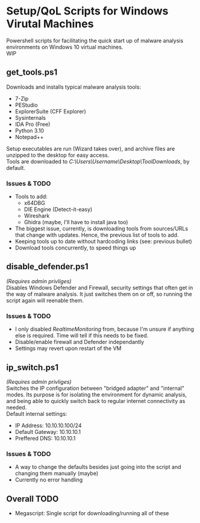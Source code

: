 # Setup/QoL Scripts for Windows Virutal Machines
Powershell scripts for facilitating the quick start up of malware analysis environments on Windows 10 virtual machines.<br/>
WIP
## get_tools.ps1
Downloads and installs typical malware analysis tools:<br/>
- 7-Zip
- PEStudio
- ExplorerSuite (CFF Explorer)
- Sysinternals
- IDA Pro (Free)
- Python 3.10
- Notepad++

Setup executables are run (Wizard takes over), and archive files are unzipped to the desktop for easy access. <br/>
Tools are downloaded to *C:\Users\Username\Desktop\ToolDownloads*, by default.
### Issues & TODO
- Tools to add:
  - x64DBG
  - DIE Engine (Detect-it-easy)
  - Wireshark
  - Ghidra (maybe, I'll have to install java too)
- The biggest issue, currently, is downloading tools from sources/URLs that change with updates. Hence, the previous list of tools to add.
- Keeping tools up to date without hardcoding links (see: previous bullet)
- Download tools concurrently, to speed things up
## disable_defender.ps1
*(Requires admin privliges)*<br/>
Disables Windows Defender and Firewall, security settings that often get in the way of malware analysis. It just switches them on or off, so running the script again will reenable them.<br/>
### Issues & TODO
- I only disabled *RealtimeMonitoring* from, because I'm unsure if anything else is required. Time will tell if this needs to be fixed.
- Disable/enable firewall and Defender independantly
- Settings may revert upon restart of the VM
## ip_switch.ps1
*(Requires admin privliges)*<br/>
Switches the IP configuration between "bridged adapter" and "internal" modes. Its purpose is for isolating the environment for dynamic analysis, and being able to quickly switch back to regular internet connectivity as needed.<br/>
Default internal settings:
- IP Address: 10.10.10.100/24
- Default Gateway: 10.10.10.1
- Preffered DNS: 10.10.10.1
### Issues & TODO
- A way to change the defaults besides just going into the script and changing them manually (maybe)
- Currently no error handling
## Overall TODO
- Megascript: Single script for downloading/running all of these
